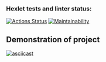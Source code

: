 ### Hexlet tests and linter status:
[![Actions Status](https://github.com/prusov-code/php-project-45/actions/workflows/hexlet-check.yml/badge.svg)](https://github.com/prusov-code/php-project-45/actions)
[![Maintainability](https://api.codeclimate.com/v1/badges/1b2afde1b74401c86dff/maintainability)](https://codeclimate.com/github/prusov-code/php-project-45/maintainability)
## Demonstration of project
[![asciicast](https://asciinema.org/a/vWESLGAi8d2jwQ0ZOe9bE565J.svg)](https://asciinema.org/a/vWESLGAi8d2jwQ0ZOe9bE565J)